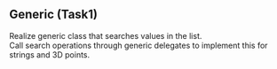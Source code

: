 ## Generic (Task1)
Realize generic class that searches values in the list.  
Call search operations through generic delegates to implement this for strings and 3D points.
